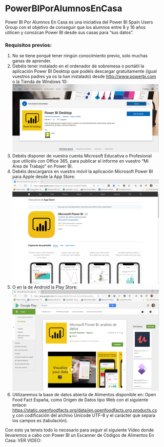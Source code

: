 # PowerBIPorAlumnosEnCasa
Power BI Por Alumnos En Casa es una iniciativa del Power BI Spain Users Group con el objetivo de conseguir que los alumnos entre 8 y 16 años utilicen y conozcan Power BI desde sus casas para “sus datos”.

### Requisitos previos:
1.	No se tiene porqué tener ningún conocimiento previo, solo muchas ganas de aprender.
2.	Debéis tener instalado en el ordenador de sobremesa o portátil la aplicación Power BI Desktop que podéis descargar gratuitamente (igual vuestros padres ya os la han instalado) desde http://www.powerbi.com o la Tienda de Windows 10:
![PBIDesktopMicrosoftStore](pbidesktopmicrosoftstore.png)
4.	Debéis disponer de vuestra cuenta Microsoft Educativa o Profesional que utilicéis con Office 365, para publicar el informe en vuestro “Mi Área de Trabajo” en Power BI.
5.	Debéis descargaros en vuestro móvil la aplicación Microsoft Power BI para Apple desde la App Store:
![PBIAppStore](pbiappstore.png)
7.	O en la de Android la Play Store:
![PBIPlayStore](pbiplaystore.png)
9.	Utilizaremos la base de datos abierta de Alimentos disponible en: Open Food Fact España, como Origen de Datos tipo Web con el siguiente enlace:  https://static.openfoodfacts.org/data/en.openfoodfacts.org.products.csv con codificación del archivo Unicode UTF-8 y el carácter que separa los campos es <tab> (tabulación).

Con esto ya teneis todo lo necesario para seguir el siguiente Video donde llevaremos a cabo con Power BI un Escanner de Códigos de Alimentos En Casa: VER VIDEO: 
